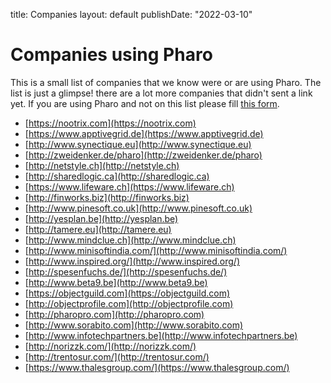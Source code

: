 title: Companies
layout: default
publishDate: "2022-03-10"

# Companies using Pharo


This is a small list of companies that we know were or are using Pharo. The list is just a glimpse! there are a lot more companies that didn't sent a link yet. If you are using Pharo and not on this list please fill [this form](https://app.apptivegrid.de/api/r/6789130f0a54378a8de82143/679244150ec90a76aae8b8b7/BDOmRVrRfuAzfyGa0wxV1c3VLQo6d0vcjF6p7D69ckwhHSg6ZxX).

- [https://nootrix.com](https://nootrix.com)
- [https://www.apptivegrid.de](https://www.apptivegrid.de)
- [http://www.synectique.eu](http://www.synectique.eu)
- [http://zweidenker.de/pharo](http://zweidenker.de/pharo)
- [http://netstyle.ch](http://netstyle.ch)
- [http://sharedlogic.ca](http://sharedlogic.ca)
- [https://www.lifeware.ch](https://www.lifeware.ch)
- [http://finworks.biz](http://finworks.biz)
- [http://www.pinesoft.co.uk](http://www.pinesoft.co.uk)
- [http://yesplan.be](http://yesplan.be)
- [http://tamere.eu](http://tamere.eu)
- [http://www.mindclue.ch](http://www.mindclue.ch)
- [http://www.minisoftindia.com/](http://www.minisoftindia.com/)
- [http://www.inspired.org/](http://www.inspired.org/)
- [http://spesenfuchs.de/](http://spesenfuchs.de/)
- [http://www.beta9.be](http://www.beta9.be)
- [https://objectguild.com](https://objectguild.com)
- [http://objectprofile.com](http://objectprofile.com)
- [http://pharopro.com](http://pharopro.com)
- [http://www.sorabito.com](http://www.sorabito.com)
- [http://www.infotechpartners.be](http://www.infotechpartners.be)
- [http://norizzk.com/](http://norizzk.com/)
- [http://trentosur.com/](http://trentosur.com/)
- [https://www.thalesgroup.com/](https://www.thalesgroup.com/)
